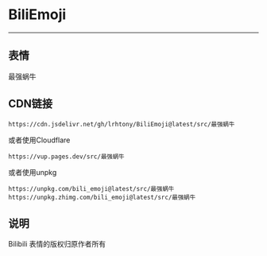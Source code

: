 # BiliEmoji
---
## 表情
最强蜗牛
## CDN链接
```
https://cdn.jsdelivr.net/gh/lrhtony/BiliEmoji@latest/src/最强蜗牛
```
或者使用Cloudflare
```
https://vup.pages.dev/src/最强蜗牛
```
或者使用unpkg
```
https://unpkg.com/bili_emoji@latest/src/最强蜗牛
https://unpkg.zhimg.com/bili_emoji@latest/src/最强蜗牛
```
## 说明
Bilibili 表情的版权归原作者所有
